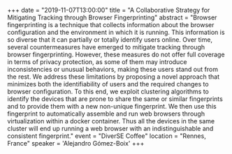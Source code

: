 +++
date = "2019-11-07T13:00:00"
title = "A Collaborative Strategy for Mitigating Tracking through Browser Fingerprinting"
abstract = "Browser fingerprinting is a technique that collects information about the browser configuration and the environment in which it is running. This information is so diverse that it can partially or totally identify users online. Over time, several countermeasures have emerged to mitigate tracking through browser fingerprinting. However, these measures do not offer full coverage in terms of privacy protection, as some of them may introduce inconsistencies or unusual behaviors, making these users stand out from the rest. We address these limitations by proposing a novel approach that minimizes both the identifiability of users and the required changes to browser configuration. To this end, we exploit clustering algorithms to identify the devices that are prone to share the same or similar fingerprints and to provide them with a new non-unique fingerprint. We then use this fingerprint to automatically assemble and run web browsers through virtualization within a docker container. Thus all the devices in the same cluster will end up running a web browser with an indistinguishable and consistent fingerprint."
event = "DiverSE Coffee"
location = "Rennes, France"
speaker = 'Alejandro Gómez-Boix'
+++

